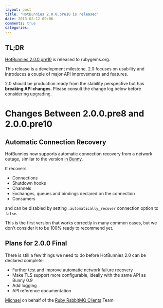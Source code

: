 ```yaml
---
layout: post
title: "HotBunnies 2.0.0.pre10 is released"
date: 2013-08-12 09:06
comments: true
categories: 
---
```


## TL;DR

[HotBunnies 2.0.0.pre10](https://rubygems.org/gems/hot_bunnies/versions/2.0.0.pre10) is released to rubygems.org.

This release is a development milestone. 2.0 focuses on usability and introduces a couple of
major API improvements and features.

2.0 should be production ready from the stability perspective but has **breaking API changes**.
Please consult the change log below before considering upgrading.


# Changes Between 2.0.0.pre8 and 2.0.0.pre10

## Automatic Connection Recovery

HotBunnies now supports automatic connection recovery from a network outage,
similar to the version [in Bunny](http://rubybunny.info/articles/error_handling.html).

It recovers

 * Connections
 * Shutdown hooks
 * Channels
 * Exchanges, queues and bindings declared on the connection
 * Consumers

and can be disabled by setting `:automatically_recover` connection option to `false`.

This is the first version that works correctly in many common cases, but we don't
consider it to be 100% ready to recommend yet.


## Plans for 2.0.0 Final

There is still a few things we need to do before HotBunnies 2.0 can be declared complete:

 * Further test and improve automatic network failure recovery
 * Make TLS support more configurable, ideally with the same API as Bunny 0.9
 * Add logging
 * API reference documentation


[Michael](http://twitter.com/michaelklishin) on behalf of the [Ruby RabbitMQ Clients](http://github.com/ruby-amqp) Team
